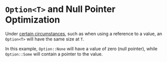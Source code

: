 `Option<T>` and Null Pointer Optimization
=========================================

Under [certain circumstances](https://doc.rust-lang.org/std/option/index.html#representation), such as when using a reference to a value, an `Option<T>` will have the same size at `T`.

In this example, `Option::None` will have a value of zero (null pointer), while `Option::Some` will contain a pointer to the value.